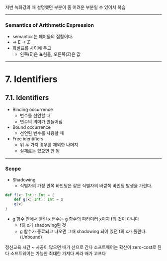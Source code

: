 저번 녹화강의 때 설명했던 부분이 좀 어려운 부분일 수 있어서 복습

---
### Semantics of Arithmetic Expression
- semantics는 페어들의 집합이다.
- => E -> Z
- 화살표를 사이에 두고
	- 왼쪽(E)은 표현들, 오른쪽(Z)은 값

---
# 7. Identifiers
## 7.1. Identifiers
- Binding occurrence
	- 변수를 선언할 때
	- 변수의 의미가 만들어짐
- Bound occurrence
	- 선언된 변수를 사용할 때
- Free identifiers
	- 위 두 가지 경우를 제외한 나머지
	- 실제로는 있으면 안 됨

---
### Scope
- Shadowing
	- 식별자의 가장 안쪽 바인딩은 같은 식별자의 바깥쪽 바인딩 발생을 가린다.

```Scala
def f(x: Int): Int = {
	def g(x: Int): Int = x
	g(x)
}
```
- g 함수 안에서 불린 x 변수는 g 함수의 파라미터 x이지 f의 것이 아니다
	- f의 x가 shadowing된 것
	- g 함수가 종료되고 나오면 그때 shadowing 되어 있던 f의 x가 풀린다.(Unbound)

정신교육 시간 ~
사공이 많으면 배가 산으로 간다
소프트웨어는 확산이 zero-cost로 된다
소프트웨어는 가능한 최대한 가져다 써라
배가 고프다
